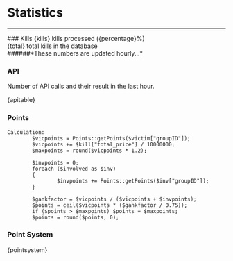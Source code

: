 # Statistics
<hr/>
### Kills
{kills} kills processed ({percentage}%)<br>
{total} total kills in the database<br>
######*These numbers are updated hourly...*

### API
Number of API calls and their result in the last hour.<br/>

{apitable}

### Points
```
Calculation:
        $vicpoints = Points::getPoints($victim["groupID"]);
        $vicpoints += $kill["total_price"] / 10000000;
        $maxpoints = round($vicpoints * 1.2);

        $invpoints = 0;
        foreach ($involved as $inv)
        {
                $invpoints += Points::getPoints($inv["groupID"]);
        }

        $gankfactor = $vicpoints / ($vicpoints + $invpoints);
        $points = ceil($vicpoints * ($gankfactor / 0.75));
        if ($points > $maxpoints) $points = $maxpoints;
        $points = round($points, 0);
```

### Point System
{pointsystem}